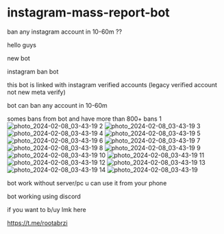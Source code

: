# instagram-mass-report-bot
 ban any instagram account in 10-60m ??


hello guys

new bot 

instagram ban bot 

this bot is linked with instagram verified accounts (legacy verified account not new meta verify)

bot can ban any account in 10-60m 

somes bans from bot and have more than 800+ bans
1
![photo_2024-02-08_03-43-19](https://files.catbox.moe/ioc0dk.jpg)
2
![photo_2024-02-08_03-43-19](https://files.catbox.moe/9svi64.jpg)
3
![photo_2024-02-08_03-43-19](https://files.catbox.moe/nces5l.jpg)
4
![photo_2024-02-08_03-43-19](https://files.catbox.moe/m1dcbv.jpg)
5
![photo_2024-02-08_03-43-19](https://files.catbox.moe/717ost.jpg)
6
![photo_2024-02-08_03-43-19](https://files.catbox.moe/jbau5u.jpg)
7
![photo_2024-02-08_03-43-19](https://files.catbox.moe/c2x7mh.jpg)
8
![photo_2024-02-08_03-43-19](https://files.catbox.moe/iu87cn.jpg)
9
![photo_2024-02-08_03-43-19](https://files.catbox.moe/agp7tr.jpg)
10
![photo_2024-02-08_03-43-19](https://files.catbox.moe/h7vpnu.jpg)
11
![photo_2024-02-08_03-43-19](https://files.catbox.moe/egbgak.jpg)
12
![photo_2024-02-08_03-43-19](https://files.catbox.moe/g9whcy.jpg)
13
![photo_2024-02-08_03-43-19](https://files.catbox.moe/e3t7qc.jpg)
14
![photo_2024-02-08_03-43-19](https://files.catbox.moe/wepptz.jpg)

bot work without server/pc u can use it from your phone

bot working using discord

if you want to b/uy lmk here

https://t.me/rootabrzi



